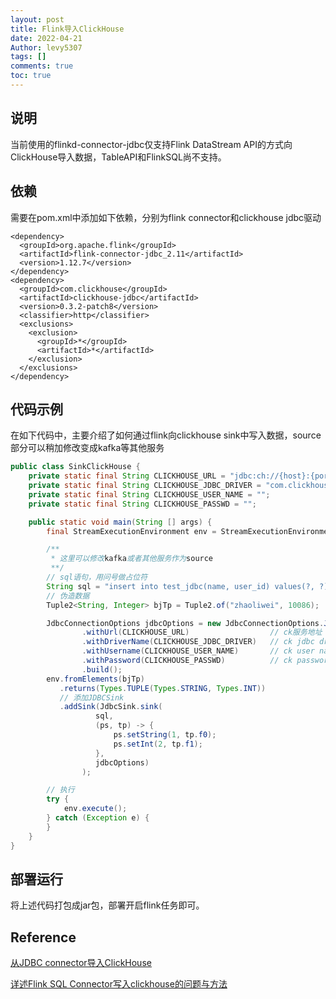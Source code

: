 ```yaml
---
layout: post
title: Flink导入ClickHouse
date: 2022-04-21
Author: levy5307
tags: []
comments: true
toc: true
---
```


## 说明

当前使用的flinkd-connector-jdbc仅支持Flink DataStream API的方式向ClickHouse导入数据，TableAPI和FlinkSQL尚不支持。

## 依赖

需要在pom.xml中添加如下依赖，分别为flink connector和clickhouse jdbc驱动

```
<dependency>
  <groupId>org.apache.flink</groupId>
  <artifactId>flink-connector-jdbc_2.11</artifactId>
  <version>1.12.7</version>
</dependency>
<dependency>
  <groupId>com.clickhouse</groupId>
  <artifactId>clickhouse-jdbc</artifactId>
  <version>0.3.2-patch8</version>
  <classifier>http</classifier>
  <exclusions>
    <exclusion>
      <groupId>*</groupId>
      <artifactId>*</artifactId>
    </exclusion>
  </exclusions>
</dependency>
```

## 代码示例

在如下代码中，主要介绍了如何通过flink向clickhouse sink中写入数据，source部分可以稍加修改变成kafka等其他服务

```Java
public class SinkClickHouse {
    private static final String CLICKHOUSE_URL = "jdbc:ch://{host}:{port}/{database}";
    private static final String CLICKHOUSE_JDBC_DRIVER = "com.clickhouse.jdbc.ClickHouseDriver";
    private static final String CLICKHOUSE_USER_NAME = "";
    private static final String CLICKHOUSE_PASSWD = "";

    public static void main(String [] args) {
        final StreamExecutionEnvironment env = StreamExecutionEnvironment.getExecutionEnvironment();

        /**
         * 这里可以修改kafka或者其他服务作为source
         **/
        // sql语句，用问号做占位符
        String sql = "insert into test_jdbc(name, user_id) values(?, ?)";
        // 伪造数据
        Tuple2<String, Integer> bjTp = Tuple2.of("zhaoliwei", 10086);

        JdbcConnectionOptions jdbcOptions = new JdbcConnectionOptions.JdbcConnectionOptionsBuilder()
                .withUrl(CLICKHOUSE_URL)                  // ck服务地址
                .withDriverName(CLICKHOUSE_JDBC_DRIVER)   // ck jdbc driver
                .withUsername(CLICKHOUSE_USER_NAME)       // ck user name
                .withPassword(CLICKHOUSE_PASSWD)          // ck password
                .build();
        env.fromElements(bjTp)
           .returns(Types.TUPLE(Types.STRING, Types.INT))
           // 添加JDBCSink
           .addSink(JdbcSink.sink(
                   sql,
                   (ps, tp) -> {
                       ps.setString(1, tp.f0);
                       ps.setInt(2, tp.f1);
                   },
                   jdbcOptions)
                );

        // 执行
        try {
            env.execute();
        } catch (Exception e) {
        }
    }
}
```

## 部署运行

将上述代码打包成jar包，部署开启flink任务即可。

## Reference

[从JDBC connector导入ClickHouse](https://help.aliyun.com/document_detail/175749.html)

[详述Flink SQL Connector写入clickhouse的问题与方法](https://blog.csdn.net/weixin_44056920/article/details/116457512)

